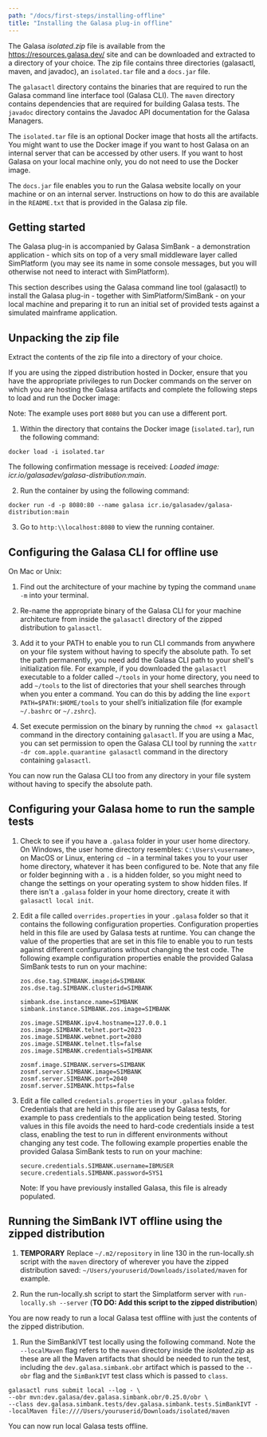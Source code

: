 ```yaml
---
path: "/docs/first-steps/installing-offline"
title: "Installing the Galasa plug-in offline"
---
```


The Galasa _isolated.zip_ file is available from the <a href="https://resources.galasa.dev" target="_blank">https://resources.galasa.dev/</a> site and can be downloaded and extracted to a directory of your choice. The zip file contains three directories (galasactl, maven, and javadoc), an `isolated.tar` file and a `docs.jar` file. 

The `galasactl` directory contains the binaries that are required to run the Galasa command line interface tool (Galasa CLI). The `maven` directory contains dependencies that are required for building Galasa tests. The `javadoc` directory contains the Javadoc API documentation for the Galasa Managers.

The `isolated.tar` file is an optional Docker image that hosts all the artifacts. You might want to use the Docker image if you want to host Galasa on an internal server that can be accessed by other users. If you want to host Galasa on your local machine only, you do not need to use the Docker image. 

The `docs.jar` file enables you to run the Galasa website locally on your machine or on an internal server. Instructions on how to do this are available in the `README.txt` that is provided in the Galasa zip file. 

## Getting started

The Galasa plug-in is accompanied by Galasa SimBank - a demonstration application - which sits on top of a very small middleware layer called SimPlatform (you may see its name in some console messages, but you will otherwise not need to interact with SimPlatform).

<!-- Later, you are likely to want to enhance your test capabilities and exploit Galasa's ability to integrate with automated CI/CD pipelines and a Kubernetes or equivalent container orchestration environment. Other similar but more complex scenarios are also possible, and may be required if your situation demands it. -->

This section describes using the Galasa command line tool (galasactl) to install the Galasa plug-in - together with SimPlatform/SimBank - on your local machine and preparing it to run an initial set of provided tests against a simulated mainframe application.


## Unpacking the zip file

Extract the contents of the zip file into a directory of your choice.

If you are using the zipped distribution hosted in Docker, ensure that you have the appropriate privileges to run Docker commands on the server on which you are hosting the Galasa artifacts and complete the following steps to load and run the Docker image: 

Note: The example uses port `8080` but you can use a different port.

1. Within the directory that contains the Docker image (`isolated.tar`), run the following command:
```
docker load -i isolated.tar
``` 

The following confirmation message is received: _Loaded image: icr.io/galasadev/galasa-distribution:main_.

2. Run the container by using the following command: 
```
docker run -d -p 8080:80 --name galasa icr.io/galasadev/galasa-distribution:main
```

3. Go to `http:\\localhost:8080` to view the running container. 



## <a name="installoffline"></a>Configuring the Galasa CLI for offline use

On Mac or Unix:

1. Find out the architecture of your machine by typing the command `uname -m` into your terminal.

1. Re-name the appropriate binary of the Galasa CLI for your machine architecture from inside the `galasactl` directory of the zipped distribution to `galasactl`. 

1. Add it to your PATH to enable you to run CLI commands from anywhere on your file system without having to specify the absolute path. To set the path permanently, you need add the Galasa CLI path to your shell's initialization file. For example, if you downloaded the `galasactl` executable to a folder called `~/tools` in your home directory, you need to add `~/tools` to the list of directories that your shell searches through when you enter a command. You can do this by adding the line `export PATH=$PATH:$HOME/tools` to your shell’s initialization file (for example `~/.bashrc` or `~/.zshrc`).

1. Set execute permission on the binary by running the `chmod +x galasactl` command in the directory containing `galasactl`. If you are using a Mac, you can set permission to open the Galasa CLI tool by running the `xattr -dr com.apple.quarantine galasactl` command in the directory containing `galasactl`.

You can now run the Galasa CLI too from any directory in your file system without having to specify the absolute path.

## Configuring your Galasa home to run the sample tests

1. Check to see if you have a `.galasa` folder in your user home directory. On Windows, the user home directory resembles: `C:\Users\<username>`, on MacOS or Linux, entering `cd ~` in a terminal takes you to your user home directory, whatever it has been configured to be. Note that any file or folder beginning with a `.` is a hidden folder, so you might need to change the settings on your operating system to show hidden files. If there isn't a `.galasa` folder in your home directory, create it with `galasactl local init`.
1. Edit a file called `overrides.properties` in your `.galasa` folder so that it contains the following configuration properties. Configuration properties held in this file are used by Galasa tests at runtime. You can change the value of the properties that are set in this file to enable you to run tests against different configurations without changing the test code. The following example configuration properties enable the provided Galasa SimBank tests to run on your machine:
   ```properties
   zos.dse.tag.SIMBANK.imageid=SIMBANK
   zos.dse.tag.SIMBANK.clusterid=SIMBANK

   simbank.dse.instance.name=SIMBANK
   simbank.instance.SIMBANK.zos.image=SIMBANK

   zos.image.SIMBANK.ipv4.hostname=127.0.0.1
   zos.image.SIMBANK.telnet.port=2023
   zos.image.SIMBANK.webnet.port=2080
   zos.image.SIMBANK.telnet.tls=false
   zos.image.SIMBANK.credentials=SIMBANK

   zosmf.image.SIMBANK.servers=SIMBANK
   zosmf.server.SIMBANK.image=SIMBANK
   zosmf.server.SIMBANK.port=2040
   zosmf.server.SIMBANK.https=false
   ```
1. Edit a file called `credentials.properties` in your `.galasa` folder. Credentials that are held in this file are used by Galasa tests, for example to pass credentials to the application being tested. Storing values in this file avoids the need to hard-code credentials inside a test class, enabling the test to run in different environments without changing any test code. The following example properties enable the provided Galasa SimBank tests to run on your machine:

   ```properties
   secure.credentials.SIMBANK.username=IBMUSER
   secure.credentials.SIMBANK.password=SYS1
   ```

   Note: If you have previously installed Galasa, this file is already populated.


## Running the SimBank IVT offline using the zipped distribution

1. **TEMPORARY** Replace `~/.m2/repository` in line 130 in the run-locally.sh script with the `maven` directory of wherever you have the zipped distribution saved: `~/Users/youruserid/Downloads/isolated/maven` for example. 

1. Run the run-locally.sh script to start the Simplatform server with `run-locally.sh --server` (**TO DO: Add this script to the zipped distribution**)

You are now ready to run a local Galasa test offline with just the contents of the zipped distribution.

1. Run the SimBankIVT test locally using the following command. Note the `--localMaven` flag refers to the `maven` directory inside the _isolated.zip_ as these are all the Maven artifacts that should be needed to run the test, including the `dev.galasa.simbank.obr` artifact which is passed to the `--obr` flag and the `SimBankIVT` test class which is passed to `class`.
```
galasactl runs submit local --log - \
--obr mvn:dev.galasa/dev.galasa.simbank.obr/0.25.0/obr \
--class dev.galasa.simbank.tests/dev.galasa.simbank.tests.SimBankIVT --localMaven file:////Users/youruserid/Downloads/isolated/maven
```

You can now run local Galasa tests offline. 
